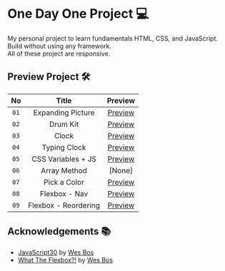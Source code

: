 
# One Day One Project 💻

My personal project to learn fundamentals HTML, CSS, and JavaScript. Build without using any framework. <br />
All of these project are responsive.



## Preview Project 🛠️


| No   | Title               | Preview                                           |
|:----:| :------------------:| :------------------------------------------------:|
| `01` | Expanding Picture    | [Preview](https://expanding-picture.netlify.app/) |
| `02` | Drum Kit             | [Preview](https://akbar-drum-kit.netlify.app/)    |
| `03` | Clock                | [Preview](https://akbar-clock.netlify.app/)       |
| `04` | Typing Clock         | [Preview](https://typing-clock.netlify.app/)      |
| `05` | CSS Variables + JS   | [Preview](https://css-variables-js.netlify.app/)  |
| `06` | Array Method         | [None]  |
| `07` | Pick a Color         | [Preview](https://akbar-pick-color.netlify.app/)  |
| `08` | Flexbox - Nav        | [Preview](https://learn-flexbox-nav.netlify.app/) |
| `09` | Flexbox - Reordering | [Preview](https://akbar-flexbox-reordering.netlify.app/) |



## Acknowledgements 📚
- [JavaScript30](https://javascript30.com/) by [Wes Bos](https://github.com/wesbos)
- [What The Flexbox?!](https://flexbox.io/) by [Wes Bos](https://github.com/wesbos)

